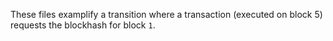 These files examplify a transition where a transaction (executed on block 5) requests
the blockhash for block `1`.
